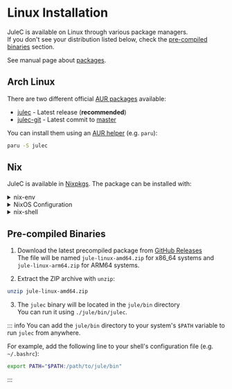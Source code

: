 # Linux Installation

JuleC is available on Linux through various package managers.<br>
If you don't see your distribution listed below, check the [pre-compiled binaries](#pre-compiled-binaries) section.

See manual page about [packages](/getting-started/installation/packages).

## Arch Linux

There are two different official [AUR packages](https://aur.archlinux.org/packages/?O=0&SeB=nd&K=julec&outdated=&SB=n&SO=a&PP=50&do_Search=Go) available:

- [julec](https://aur.archlinux.org/packages/julec) - Latest release (**recommended**)
- [julec-git](https://aur.archlinux.org/packages/julec-git) - Latest commit to [master](https://github.com/julelang/jule/tree/master)

You can install them using an [AUR helper](https://wiki.archlinux.org/title/AUR_helpers) (e.g. `paru`):

```bash
paru -S julec
```

## Nix

JuleC is available in [Nixpkgs](https://search.nixos.org/packages?channel=unstable&show=julec). The package can be installed with:

<details>
<summary>nix-env</summary>

On NixOs:
```bash
nix-env -iA nixos.julec
```

On Non NixOs:
```bash
# without flakes:
nix-env -iA nixpkgs.julec
# with flakes:
nix profile install nixpkgs#julec
```

</details>

<details>
<summary>NixOS Configuration</summary>

```nix
environment.systemPackages = [
  pkgs.julec
];
```

</details>

<details>
<summary>nix-shell</summary>

```bash
nix-shell -p julec
```

</details>

## Pre-compiled Binaries

1. Download the latest precompiled package from [GitHub Releases](https://github.com/julelang/jule/releases/latest)<br>
The file will be named `jule-linux-amd64.zip` for x86_64 systems and `jule-linux-arm64.zip` for ARM64 systems.

2. Extract the ZIP archive with `unzip`:
```bash
unzip jule-linux-amd64.zip
```

3. The `julec` binary will be located in the `jule/bin` directory<br>
You can run it using `./jule/bin/julec`.

::: info
You can add the `jule/bin` directory to your system's `$PATH` variable to run `julec` from anywhere.

For example, add the following line to your shell's configuration file (e.g. `~/.bashrc`):
```bash
export PATH="$PATH:/path/to/jule/bin"
```
:::
